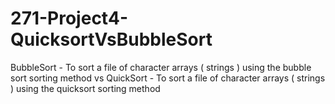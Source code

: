 # 271-Project4-QuicksortVsBubbleSort
BubbleSort - To sort a file of character arrays ( strings ) using the bubble sort sorting method
vs
QuickSort  - To sort a file of character arrays ( strings ) using the quicksort sorting method
